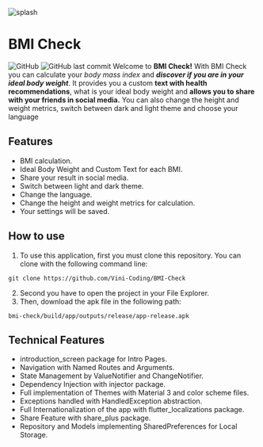![splash](https://github.com/Vini-Coding/BMI-Check/assets/89312086/d2531d1f-8dfe-4917-a723-f1781b61f898)
# BMI Check 
![GitHub](https://img.shields.io/github/license/Vini-Coding/BMI-Check?style=flat-square) ![GitHub last commit](https://img.shields.io/github/last-commit/Vini-Coding/BMI-Check?style=flat-square)
Welcome to **BMI Check!** With BMI Check you can calculate your *body mass index* and ***discover if you are in your ideal body weight***. It provides you a custom **text with health recommendations**, what is your ideal body weight and **allows you to share with your friends in social media.** You can also change the height and weight metrics, switch between dark and light theme and choose your language

## Features
- BMI calculation.
- Ideal Body Weight and Custom Text for each BMI.
- Share your result in social media.
- Switch between light and dark theme.
- Change the language. 
- Change the height and weight metrics for calculation. 
- Your settings will be saved.

## How to use
1. To use this application, first you must clone this repository. You can clone with the following command line:
```
git clone https://github.com/Vini-Coding/BMI-Check
```
2. Second you have to open the project in your File Explorer.
3. Then, download the apk file in the following path:
```
bmi-check/build/app/outputs/release/app-release.apk
```

## Technical Features
- introduction_screen package for Intro Pages.
- Navigation with Named Routes and Arguments.
- State Management by ValueNotifier and ChangeNotifier.
- Dependency Injection with injector package.
- Full implementation of Themes with Material 3 and color scheme files.
- Exceptions handled with HandledException abstraction.
- Full Internationalization of the app with flutter_localizations package.
- Share Feature with share_plus package.
- Repository and Models implementing SharedPreferences for Local Storage.
